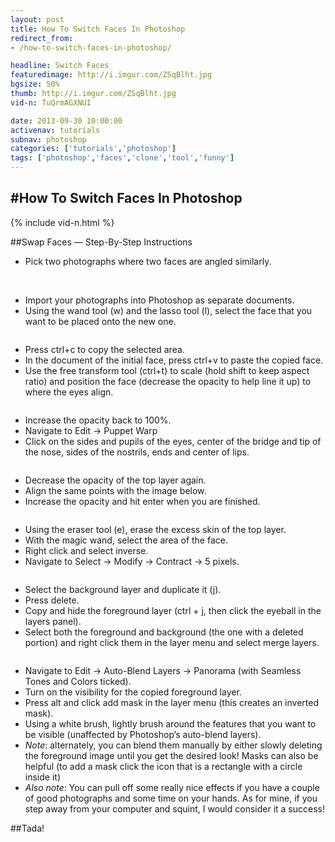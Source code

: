 ```yaml
---
layout: post
title: How To Switch Faces In Photoshop
redirect_from:
- /how-to-switch-faces-in-photoshop/

headline: Switch Faces
featuredimage: http://i.imgur.com/ZSqBlht.jpg
bgsize: 50%
thumb: http://i.imgur.com/ZSqBlht.jpg
vid-n: TuQrmAGXNUI

date: 2013-09-30 10:00:00
activenav: tutorials
subnav: photoshop
categories: ['tutorials','photoshop']
tags: ['photoshop','faces','clone','tool','funny']
---
```

#How To Switch Faces In Photoshop
---

{% include vid-n.html %}

##Swap Faces — Step-By-Step Instructions

* Pick two photographs where two faces are angled similarly.

<img src="http://i.imgur.com/cfz9cN8.jpg" alt="">

<img src="http://i.imgur.com/WsG67Fg.jpg" alt="">

* Import your photographs into Photoshop as separate documents.
* Using the wand tool (w) and the lasso tool (l), select the face that you want to be placed onto the new one.

<img src="http://i.imgur.com/bhlgtm7.jpg" alt="">

* Press ctrl+c to copy the selected area.
* In the document of the initial face, press ctrl+v to paste the copied face.
* Use the free transform tool (ctrl+t) to scale (hold shift to keep aspect ratio) and position the face  (decrease the opacity to help line it up) to where the eyes align.

<img src="http://i.imgur.com/ixB3GuP.jpg" alt="">

* Increase the opacity back to 100%.
* Navigate to Edit -> Puppet Warp
* Click on the sides and pupils of the eyes, center of the bridge and tip of the nose, sides of the nostrils, ends  and center of lips.

<img src="http://i.imgur.com/qpBkpLS.jpg" alt="">

* Decrease the opacity of the top layer again.
* Align the same points with the image below.
* Increase the opacity and hit enter when you are finished.

<img src="http://i.imgur.com/euCvcx1.jpg" alt="">

* Using the eraser tool (e), erase the excess skin of the top layer.
* With the magic wand, select the area of the face.
* Right click and select inverse.
* Navigate to Select -> Modify -> Contract -> 5 pixels.

<img src="http://i.imgur.com/I8q32Op.jpg" alt="">

* Select the background layer and duplicate it (j).
* Press delete.
* Copy and hide the foreground layer (ctrl + j, then click the eyeball in the layers panel).
* Select both the foreground and background (the one with a deleted portion) and right click them in the layer menu and select merge layers.

<img src="http://i.imgur.com/TToGwQr.jpg" alt="">

* Navigate to Edit -> Auto-Blend Layers -> Panorama (with Seamless Tones and Colors ticked).
* Turn on the visibility for the copied foreground layer.
* Press alt and click add mask in the layer menu (this creates an inverted mask).
* Using a white brush, lightly brush around the features that you want to be visible (unaffected by Photoshop’s auto-blend layers).
* *Note*: alternately, you can blend them manually by either slowly deleting the foreground image until you get the desired look! Masks can also be helpful (to add a mask click the icon that is a rectangle with a circle inside it)
* *Also note*: You can pull off some really nice effects if you have a couple of good photographs and some time on your hands. As for mine, if you step away from your computer and squint, I would consider it a success!

##Tada!
<img src="http://i.imgur.com/Ge780XB.jpg" alt="">